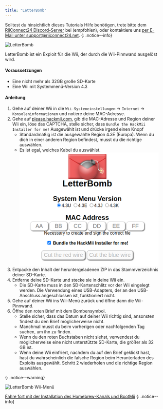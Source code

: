 ```yaml
---
title: "LetterBomb"
---
```


Solltest du hinsichtlich dieses Tutorials Hilfe benötigen, trete bitte dem [RiiConnect24 Discord-Server](https://discord.gg/rc24) bei (empfohlen), oder kontaktiere uns [per E-Mail unter support@riiconnect24.net](mailto:support@riiconnect24.net).
{: .notice--info}

![LetterBomb](/images/letterbomb.png)

LetterBomb ist ein Exploit für die Wii, der durch die Wii-Pinnwand ausgelöst wird.

#### Voraussetzungen
- Eine nicht mehr als 32GB große SD-Karte
- Eine Wii mit Systemmenü-Version 4.3

#### Anleitung


1. Gehe auf deiner Wii in die `Wii-Systemeinstellungen` -> `Internet` -> `Konsoleninformationen` und notiere deine MAC-Adresse.
1. Gehe auf [please.hackmii.com](https://please.hackmii.com), gib die MAC-Adresse und Region deiner Wii ein, löse das CAPTCHA, stelle sicher, dass `Bundle the HackMii Installer for me!` Ausgewählt ist und drücke irgend einen Knopf
   - Standardmäßig ist die ausgewählte Region 4.3E (Europa). Wenn du dich in einer anderen Region befindest, musst du die richtige auswählen.
   - Es ist egal, welches Kabel du auswählst. ![HackMii Bildschirm](/images/Wii/LetterBomb-PC.png)
1. Entpacke den Inhalt der heruntergeladenen ZIP in das Stammverzeichnis deiner SD-Karte.
1. Entferne deine SD-Karte und stecke sie in deine Wii ein.
   - Die SD-Karte muss in den SD-Kartenschlitz vor der Wii eingelegt werden. Die Verwendung eines USB-Adapters, der an den USB-Anschluss angeschlossen ist, funktioniert nicht.
1. Gehe auf deiner Wii ins Wii-Menü zurück und öffne dann die Wii-Pinnwand.
1. Öffne den roten Brief mit dem Bombensymbol.
   - Stelle sicher, dass das Datum auf deiner Wii richtig sind, ansonsten findest du den Brief möglicherweise nicht.
   - Manchmal musst du beim vorherigen oder nachfolgenden Tag suchen, um ihn zu finden.
   - Wenn du den roten Buchstaben nicht siehst, verwendest du möglicherweise eine nicht unterstützte SD-Karte, die größer als 32 GB ist.
   - Wenn deine Wii einfriert, nachdem du auf den Brief geklickt hast, hast du wahrscheinlich die falsche Region beim Herunterladen des Exploits ausgewählt. Schritt 2 wiederholen und die richtige Region auswählen.


{: .notice--warning}


![LetterBomb Wii-Menü](/images/Wii/LetterBomb-Wii.png)

[Fahre fort mit der Installation des Homebrew-Kanals und BootMii](hbc)
{: .notice--info}
